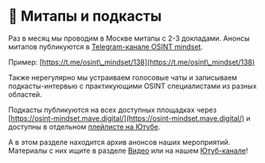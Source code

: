 # 🍰 Митапы и подкасты

Раз в месяц мы проводим в Москве митапы с 2-3 докладами. Анонсы митапов публикуются в [Telegram-канале OSINT mindset](https://t.me/osint\_mindset).

Пример: [https://t.me/osint\_mindset/138](https://t.me/osint\_mindset/138)

Также нерегулярно мы устраиваем голосовые чаты и записываем подкасты-интервью с практикующими OSINT специалистами из разных областей.&#x20;

Подкасты публикуются на всех доступных площадках через [https://osint-mindset.mave.digital/](https://osint-mindset.mave.digital/) и доступны в отдельном [плейлисте на Ютубе](https://www.youtube.com/watch?v=JDd4rw7TP3g\&list=PLskYWMG4mV-5D5A2CNOmWOOTO6D9kAYVm).

А в этом разделе находится архив анонсов наших мероприятий. Материалы с них ищите в разделе [Видео](https://osint-mindset.gitbook.io/index/community/talks) или на нашем [Ютуб-канале](https://www.youtube.com/@osint\_mindset)!
